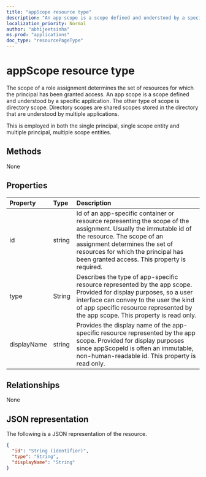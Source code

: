 ```yaml
---
title: "appScope resource type"
description: "An app scope is a scope defined and understood by a specific application."
localization_priority: Normal
author: "abhijeetsinha"
ms.prod: "applications"
doc_type: "resourcePageType"
---
```


# appScope resource type

The scope of a role assignment determines the set of resources for which the principal has been granted access. An app scope is a scope defined and understood by a specific application. The other type of scope is directory scope. Directory scopes are shared scopes stored in the directory that are understood by multiple applications. 

This is employed in both the single principal, single scope entity and multiple principal, multiple scope entities.

## Methods
None

## Properties

| Property | Type | Description |
|:-------- |:---- |:----------- |
| id | string | Id of an app-specific container or resource representing the scope of the assignment. Usually the immutable id of the resource. The scope of an assignment determines the set of resources for which the principal has been granted access. This property is required. |
| type | String | Describes the type of app-specific resource represented by the app scope. Provided for display purposes, so a user interface can convey to the user the kind of app specific resource represented by the app scope. This property is read only. |
| displayName | string | Provides the display name of the app-specific resource represented by the app scope. Provided for display purposes since appScopeId is often an immutable, non-human-readable id. This property is read only. |

## Relationships

None

## JSON representation

The following is a JSON representation of the resource.

<!-- {
  "blockType": "resource",
  "keyProperty": "id",
  "@odata.type": "microsoft.graph.appScope"
}-->

```json
{
  "id": "String (identifier)",
  "type": "String",
  "displayName": "String"
}
```

<!-- uuid: 8fcb5dbc-d5aa-4681-8e31-b001d5168d79
2015-10-25 14:57:30 UTC -->
<!--
{
  "type": "#page.annotation",
  "description": "appScope resource",
  "keywords": "",
  "section": "documentation",
  "tocPath": "",
  "suppressions": []
}
-->
